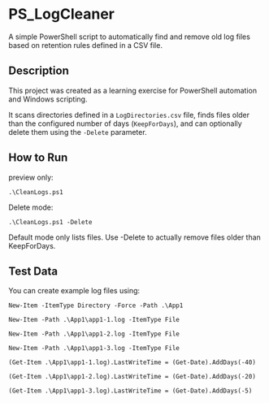 # PS_LogCleaner

A simple PowerShell script to automatically find and remove old log files  
based on retention rules defined in a CSV file.

## Description

This project was created as a learning exercise for PowerShell automation and Windows scripting.

It scans directories defined in a `LogDirectories.csv` file, finds files older than the configured number of days (`KeepForDays`), and can optionally delete them using the `-Delete` parameter.

## How to Run

preview only:

`.\CleanLogs.ps1`

Delete mode:

`.\CleanLogs.ps1 -Delete`


Default mode only lists files.
Use -Delete to actually remove files older than KeepForDays.

## Test Data

You can create example log files using:

`New-Item -ItemType Directory -Force -Path .\App1`

`New-Item -Path .\App1\app1-1.log -ItemType File`

`New-Item -Path .\App1\app1-2.log -ItemType File`

`New-Item -Path .\App1\app1-3.log -ItemType File`


`(Get-Item .\App1\app1-1.log).LastWriteTime = (Get-Date).AddDays(-40)`

`(Get-Item .\App1\app1-2.log).LastWriteTime = (Get-Date).AddDays(-20)`

`(Get-Item .\App1\app1-3.log).LastWriteTime = (Get-Date).AddDays(-5)`
